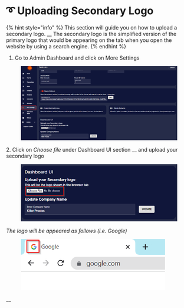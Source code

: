 # ➰ Uploading Secondary Logo

{% hint style="info" %}
This section will guide you on how to upload a secondary logo. __ The secondary logo is the simplified version of the primary logo that would be appearing on the tab when you open the website by using a search engine.
{% endhint %}

1. Go to Admin Dashboard and click on More Settings

<figure><img src="../../.gitbook/assets/1 (14).png" alt=""><figcaption></figcaption></figure>

2\. Click on _Choose file_ under Dashboard UI section __ and upload your secondary logo

<figure><img src="../../.gitbook/assets/4 (8).png" alt=""><figcaption></figcaption></figure>

_The logo will be appeared as follows (i.e. Google)_

<figure><img src="../../.gitbook/assets/1 (12).png" alt=""><figcaption></figcaption></figure>

__



